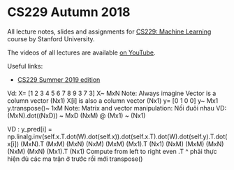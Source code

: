 # CS229 Autumn 2018

All lecture notes, slides and assignments for [CS229: Machine Learning](http://cs229.stanford.edu/) course by Stanford University.

The videos of all lectures are available [on YouTube](https://www.youtube.com/playlist?list=PLoROMvodv4rMiGQp3WXShtMGgzqpfVfbU).

Useful links:
- [CS229 Summer 2019 edition](https://github.com/maxim5/cs229-2019-summer)


Vd: X= [1 2 3
        4 5 6
        7 8 9
        3 7 3]
    X~ MxN
Note: Always imagine Vector is a column vector (Nx1)
    X[i] is also a column vector (Nx1)
    y= [0
        1
        0
        0]
    y~ Mx1
    y.transpose()~ 1xM
Note: Matrix and vector manipulation: Nối đuôi nhau
VD: (MxN).dot((NxD)) ~ MxD
    (NxM) @ (Mx1) ~ (Nx1)

VD : y_pred[i] = np.linalg.inv(self.x.T.dot(W).dot(self.x)).dot(self.x.T).dot(W).dot(self.y).T.dot(x[i])
                                (MxN).T  (MxM)       (MxN)         (NxM)   (MxM)       (Mx1).T     (Nx1)
                                 (NxM)   (MxM)       (MxN)         (NxM)   (MxN)       (Mx1).T     (Nx1)
                                 Compute from left to right even .T                          ^
                                                                phải thực hiện đủ các ma trận ở trước rồi mới transpose()
                        